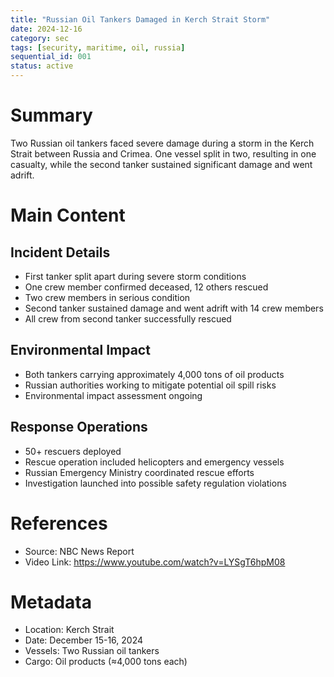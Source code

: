 ```yaml
---
title: "Russian Oil Tankers Damaged in Kerch Strait Storm"
date: 2024-12-16
category: sec
tags: [security, maritime, oil, russia]
sequential_id: 001
status: active
---
```


# Summary
Two Russian oil tankers faced severe damage during a storm in the Kerch Strait between Russia and Crimea. One vessel split in two, resulting in one casualty, while the second tanker sustained significant damage and went adrift.

# Main Content

## Incident Details
- First tanker split apart during severe storm conditions
- One crew member confirmed deceased, 12 others rescued
- Two crew members in serious condition
- Second tanker sustained damage and went adrift with 14 crew members
- All crew from second tanker successfully rescued

## Environmental Impact
- Both tankers carrying approximately 4,000 tons of oil products
- Russian authorities working to mitigate potential oil spill risks
- Environmental impact assessment ongoing

## Response Operations
- 50+ rescuers deployed
- Rescue operation included helicopters and emergency vessels
- Russian Emergency Ministry coordinated rescue efforts
- Investigation launched into possible safety regulation violations

# References
- Source: NBC News Report
- Video Link: https://www.youtube.com/watch?v=LYSgT6hpM08

# Metadata
- Location: Kerch Strait
- Date: December 15-16, 2024
- Vessels: Two Russian oil tankers
- Cargo: Oil products (≈4,000 tons each)
